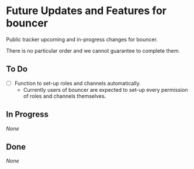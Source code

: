 # Future Updates and Features for bouncer

Public tracker upcoming and in-progress changes for bouncer.

There is no particular order and we cannot guarantee to complete them.

## To Do

- [ ] Function to set-up roles and channels automatically.
  - Currently users of bouncer are expected to set-up every permission of roles and channels themselves.

## In Progress

_None_

## Done

_None_
